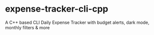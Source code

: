 # expense-tracker-cli-cpp
A C++ based CLI Daily Expense Tracker with budget alerts, dark mode, monthly filters &amp; more
